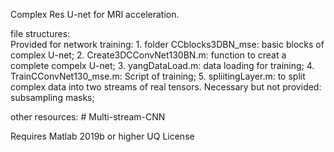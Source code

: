 Complex Res U-net for MRI acceleration. 

file structures:  
Provided for network training:
	1. folder CCblocks3DBN_mse: basic blocks of complex U-net; 
	2. Create3DCConvNet130BN.m: function to creat a complete compelx U-net; 
	3. yangDataLoad.m: data loading for training;
	4. TrainCConvNet130_mse.m: Script of training;
	5. spliitingLayer.m: to split complex data into two streams of real tensors. 
Necessary but not provided: 
	subsampling masks; 

other resources: 
	# Multi-stream-CNN


Requires Matlab 2019b or higher
UQ License


